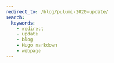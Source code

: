 ```yaml
---
redirect_to: /blog/pulumi-2020-update/
search:
  keywords:
    - redirect
    - update
    - blog
    - Hugo markdown
    - webpage
---
```



